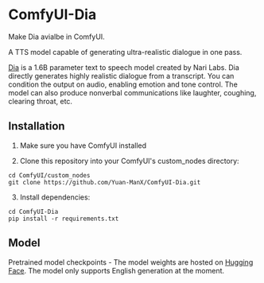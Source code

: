 # ComfyUI-Dia

Make Dia avialbe in ComfyUI.

A TTS model capable of generating ultra-realistic dialogue in one pass.

[Dia](https://github.com/nari-labs/dia) is a 1.6B parameter text to speech model created by Nari Labs. Dia directly generates highly realistic dialogue from a transcript. You can condition the output on audio, enabling emotion and tone control. The model can also produce nonverbal communications like laughter, coughing, clearing throat, etc.



## Installation

1. Make sure you have ComfyUI installed

2. Clone this repository into your ComfyUI's custom_nodes directory:
```
cd ComfyUI/custom_nodes
git clone https://github.com/Yuan-ManX/ComfyUI-Dia.git
```

3. Install dependencies:
```
cd ComfyUI-Dia
pip install -r requirements.txt
```


## Model

Pretrained model checkpoints - The model weights are hosted on [Hugging Face](https://huggingface.co/nari-labs/Dia-1.6B). The model only supports English generation at the moment.

